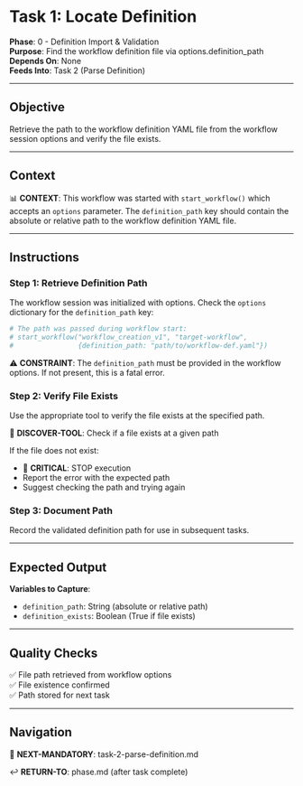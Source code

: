 # Task 1: Locate Definition

**Phase**: 0 - Definition Import & Validation  
**Purpose**: Find the workflow definition file via options.definition_path  
**Depends On**: None  
**Feeds Into**: Task 2 (Parse Definition)

---

## Objective

Retrieve the path to the workflow definition YAML file from the workflow session options and verify the file exists.

---

## Context

📊 **CONTEXT**: This workflow was started with `start_workflow()` which accepts an `options` parameter. The `definition_path` key should contain the absolute or relative path to the workflow definition YAML file.

---

## Instructions

### Step 1: Retrieve Definition Path

The workflow session was initialized with options. Check the `options` dictionary for the `definition_path` key:

```python
# The path was passed during workflow start:
# start_workflow("workflow_creation_v1", "target-workflow", 
#                {definition_path: "path/to/workflow-def.yaml"})
```

⚠️ **CONSTRAINT**: The `definition_path` must be provided in the workflow options. If not present, this is a fatal error.

### Step 2: Verify File Exists

Use the appropriate tool to verify the file exists at the specified path.

📖 **DISCOVER-TOOL**: Check if a file exists at a given path

If the file does not exist:
- 🚨 **CRITICAL**: STOP execution
- Report the error with the expected path
- Suggest checking the path and trying again

### Step 3: Document Path

Record the validated definition path for use in subsequent tasks.

---

## Expected Output

**Variables to Capture**:
- `definition_path`: String (absolute or relative path)
- `definition_exists`: Boolean (True if file exists)

---

## Quality Checks

✅ File path retrieved from workflow options  
✅ File existence confirmed  
✅ Path stored for next task

---

## Navigation

🎯 **NEXT-MANDATORY**: task-2-parse-definition.md

↩️ **RETURN-TO**: phase.md (after task complete)


